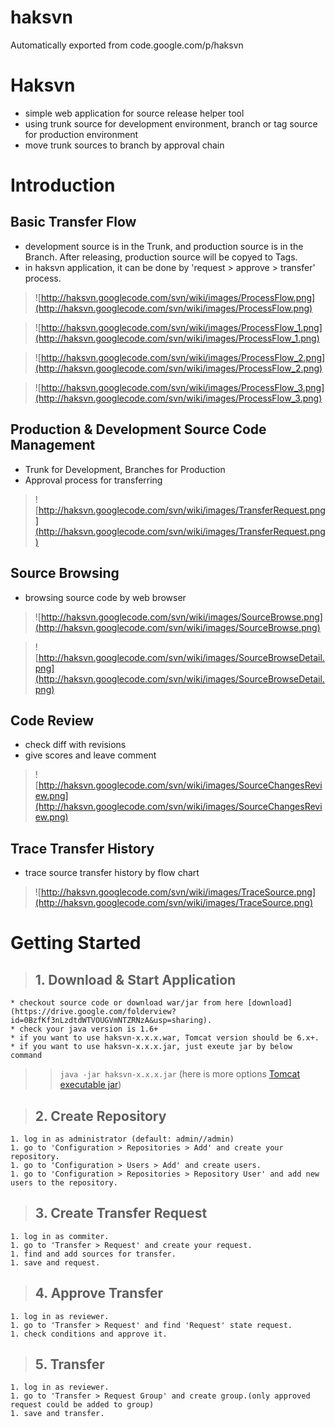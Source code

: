 # haksvn
Automatically exported from code.google.com/p/haksvn


# Haksvn #
  * simple web application for source release helper tool
  * using trunk source for development environment, branch or tag source for production environment
  * move trunk sources to branch by approval chain



# Introduction #
## Basic Transfer Flow ##
  * development source is in the Trunk, and production source is in the Branch. After releasing, production source will be copyed to Tags.
  * in haksvn application, it can be done by 'request > approve > transfer' process.

> ![http://haksvn.googlecode.com/svn/wiki/images/ProcessFlow.png](http://haksvn.googlecode.com/svn/wiki/images/ProcessFlow.png)

> ![http://haksvn.googlecode.com/svn/wiki/images/ProcessFlow_1.png](http://haksvn.googlecode.com/svn/wiki/images/ProcessFlow_1.png)

> ![http://haksvn.googlecode.com/svn/wiki/images/ProcessFlow_2.png](http://haksvn.googlecode.com/svn/wiki/images/ProcessFlow_2.png)

> ![http://haksvn.googlecode.com/svn/wiki/images/ProcessFlow_3.png](http://haksvn.googlecode.com/svn/wiki/images/ProcessFlow_3.png)


## Production & Development Source Code Management ##
  * Trunk for Development, Branches for Production
  * Approval process for transferring

> ![http://haksvn.googlecode.com/svn/wiki/images/TransferRequest.png](http://haksvn.googlecode.com/svn/wiki/images/TransferRequest.png)


## Source Browsing ##
  * browsing source code by web browser

> ![http://haksvn.googlecode.com/svn/wiki/images/SourceBrowse.png](http://haksvn.googlecode.com/svn/wiki/images/SourceBrowse.png)

> ![http://haksvn.googlecode.com/svn/wiki/images/SourceBrowseDetail.png](http://haksvn.googlecode.com/svn/wiki/images/SourceBrowseDetail.png)

## Code Review ##
  * check diff with revisions
  * give scores and leave comment

> ![http://haksvn.googlecode.com/svn/wiki/images/SourceChangesReview.png](http://haksvn.googlecode.com/svn/wiki/images/SourceChangesReview.png)

## Trace Transfer History ##
  * trace source transfer history by flow chart

> ![http://haksvn.googlecode.com/svn/wiki/images/TraceSource.png](http://haksvn.googlecode.com/svn/wiki/images/TraceSource.png)


# Getting Started #
> ## 1. Download & Start Application ##
    * checkout source code or download war/jar from here [download](https://drive.google.com/folderview?id=0BzfKf3nLzdtdWTVOUGVmNTZRNzA&usp=sharing).
    * check your java version is 1.6+
    * if you want to use haksvn-x.x.x.war, Tomcat version should be 6.x+.
    * if you want to use haksvn-x.x.x.jar, just exeute jar by below command
> > `java -jar haksvn-x.x.x.jar` (here is more options [Tomcat executable jar](http://tomcat.apache.org/maven-plugin-trunk/executable-war-jar.html))


> ## 2. Create Repository ##
    1. log in as administrator (default: admin//admin)
    1. go to 'Configuration > Repositories > Add' and create your repository.
    1. go to 'Configuration > Users > Add' and create users.
    1. go to 'Configuration > Repositories > Repository User' and add new users to the repository.

> ## 3. Create Transfer Request ##
    1. log in as commiter.
    1. go to 'Transfer > Request' and create your request.
    1. find and add sources for transfer.
    1. save and request.

> ## 4. Approve Transfer ##
    1. log in as reviewer.
    1. go to 'Transfer > Request' and find 'Request' state request.
    1. check conditions and approve it.

> ## 5. Transfer ##
    1. log in as reviewer.
    1. go to 'Transfer > Request Group' and create group.(only approved request could be added to group)
    1. save and transfer.
